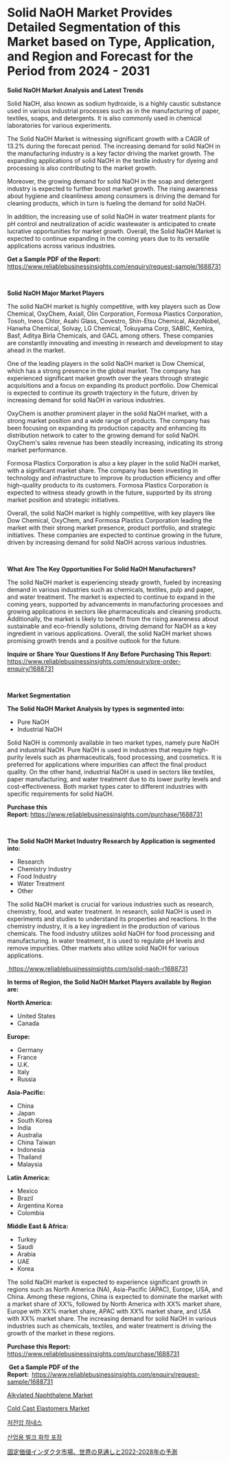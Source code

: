 <p><h1>Solid NaOH Market Provides Detailed Segmentation of this Market based on Type, Application, and Region and Forecast for the Period from 2024 - 2031</h1></p><p><strong>Solid NaOH Market Analysis and Latest Trends</strong></p>
<p><p>Solid NaOH, also known as sodium hydroxide, is a highly caustic substance used in various industrial processes such as in the manufacturing of paper, textiles, soaps, and detergents. It is also commonly used in chemical laboratories for various experiments.</p><p>The Solid NaOH Market is witnessing significant growth with a CAGR of 13.2% during the forecast period. The increasing demand for solid NaOH in the manufacturing industry is a key factor driving the market growth. The expanding applications of solid NaOH in the textile industry for dyeing and processing is also contributing to the market growth.</p><p>Moreover, the growing demand for solid NaOH in the soap and detergent industry is expected to further boost market growth. The rising awareness about hygiene and cleanliness among consumers is driving the demand for cleaning products, which in turn is fueling the demand for solid NaOH.</p><p>In addition, the increasing use of solid NaOH in water treatment plants for pH control and neutralization of acidic wastewater is anticipated to create lucrative opportunities for market growth. Overall, the Solid NaOH Market is expected to continue expanding in the coming years due to its versatile applications across various industries.</p></p>
<p><strong>Get a Sample PDF of the Report:&nbsp;</strong> <a href="https://www.reliablebusinessinsights.com/enquiry/request-sample/1688731">https://www.reliablebusinessinsights.com/enquiry/request-sample/1688731</a></p>
<p>&nbsp;</p>
<p><strong>Solid NaOH Major Market Players</strong></p>
<p><p>The solid NaOH market is highly competitive, with key players such as Dow Chemical, OxyChem, Axiall, Olin Corporation, Formosa Plastics Corporation, Tosoh, Ineos Chlor, Asahi Glass, Covestro, Shin-Etsu Chemical, AkzoNobel, Hanwha Chemical, Solvay, LG Chemical, Tokuyama Corp, SABIC, Kemira, Basf, Aditya Birla Chemicals, and GACL among others. These companies are constantly innovating and investing in research and development to stay ahead in the market.</p><p>One of the leading players in the solid NaOH market is Dow Chemical, which has a strong presence in the global market. The company has experienced significant market growth over the years through strategic acquisitions and a focus on expanding its product portfolio. Dow Chemical is expected to continue its growth trajectory in the future, driven by increasing demand for solid NaOH in various industries.</p><p>OxyChem is another prominent player in the solid NaOH market, with a strong market position and a wide range of products. The company has been focusing on expanding its production capacity and enhancing its distribution network to cater to the growing demand for solid NaOH. OxyChem's sales revenue has been steadily increasing, indicating its strong market performance.</p><p>Formosa Plastics Corporation is also a key player in the solid NaOH market, with a significant market share. The company has been investing in technology and infrastructure to improve its production efficiency and offer high-quality products to its customers. Formosa Plastics Corporation is expected to witness steady growth in the future, supported by its strong market position and strategic initiatives.</p><p>Overall, the solid NaOH market is highly competitive, with key players like Dow Chemical, OxyChem, and Formosa Plastics Corporation leading the market with their strong market presence, product portfolio, and strategic initiatives. These companies are expected to continue growing in the future, driven by increasing demand for solid NaOH across various industries.</p></p>
<p>&nbsp;</p>
<p><strong>What Are The Key Opportunities For Solid NaOH Manufacturers?</strong></p>
<p><p>The solid NaOH market is experiencing steady growth, fueled by increasing demand in various industries such as chemicals, textiles, pulp and paper, and water treatment. The market is expected to continue to expand in the coming years, supported by advancements in manufacturing processes and growing applications in sectors like pharmaceuticals and cleaning products. Additionally, the market is likely to benefit from the rising awareness about sustainable and eco-friendly solutions, driving demand for NaOH as a key ingredient in various applications. Overall, the solid NaOH market shows promising growth trends and a positive outlook for the future.</p></p>
<p><strong>Inquire or Share Your Questions If Any Before Purchasing This Report:</strong> <a href="https://www.reliablebusinessinsights.com/enquiry/pre-order-enquiry/1688731">https://www.reliablebusinessinsights.com/enquiry/pre-order-enquiry/1688731</a></p>
<p>&nbsp;</p>
<p><strong>Market Segmentation</strong></p>
<p><strong>The Solid NaOH Market Analysis by types is segmented into:</strong></p>
<p><ul><li>Pure NaOH</li><li>Industrial NaOH</li></ul></p>
<p><p>Solid NaOH is commonly available in two market types, namely pure NaOH and industrial NaOH. Pure NaOH is used in industries that require high-purity levels such as pharmaceuticals, food processing, and cosmetics. It is preferred for applications where impurities can affect the final product quality. On the other hand, industrial NaOH is used in sectors like textiles, paper manufacturing, and water treatment due to its lower purity levels and cost-effectiveness. Both market types cater to different industries with specific requirements for solid NaOH.</p></p>
<p><strong>Purchase this Report:&nbsp;</strong><a href="https://www.reliablebusinessinsights.com/purchase/1688731">https://www.reliablebusinessinsights.com/purchase/1688731</a></p>
<p>&nbsp;</p>
<p><strong>The Solid NaOH Market Industry Research by Application is segmented into:</strong></p>
<p><ul><li>Research</li><li>Chemistry Industry</li><li>Food Industry</li><li>Water Treatment</li><li>Other</li></ul></p>
<p><p>The solid NaOH market is crucial for various industries such as research, chemistry, food, and water treatment. In research, solid NaOH is used in experiments and studies to understand its properties and reactions. In the chemistry industry, it is a key ingredient in the production of various chemicals. The food industry utilizes solid NaOH for food processing and manufacturing. In water treatment, it is used to regulate pH levels and remove impurities. Other markets also utilize solid NaOH for various applications.</p></p>
<p><a href="https://www.reliablebusinessinsights.com/solid-naoh-r1688731">&nbsp;https://www.reliablebusinessinsights.com/solid-naoh-r1688731</a></p>
<p><strong>In terms of Region, the Solid NaOH Market Players available by Region are:</strong></p>
<p>
    <p> <strong> North America: </strong>
        <ul>
            <li>United States</li>
            <li>Canada</li>
        </ul>
        </p> 
    <p> <strong> Europe: </strong>
        <ul>
            <li>Germany</li>
            <li>France</li>
            <li>U.K.</li>
            <li>Italy</li>
            <li>Russia</li>
        </ul>
        </p> 
    <p> <strong> Asia-Pacific: </strong>
        <ul>
            <li>China</li>
            <li>Japan</li>
            <li>South Korea</li>
            <li>India</li>
            <li>Australia</li>
            <li>China Taiwan</li>
            <li>Indonesia</li>
            <li>Thailand</li>
            <li>Malaysia</li>
        </ul>
        </p> 
    <p> <strong> Latin America: </strong>
        <ul>
            <li>Mexico</li>
            <li>Brazil</li>
            <li>Argentina Korea</li>
            <li>Colombia</li>
        </ul>
        </p> 
    <p> <strong> Middle East & Africa: </strong>
        <ul>
            <li>Turkey</li>
            <li>Saudi</li>
            <li>Arabia</li>
            <li>UAE</li>
            <li>Korea</li>
        </ul>
    </p>
    </p>
<p><p>The solid NaOH market is expected to experience significant growth in regions such as North America (NA), Asia-Pacific (APAC), Europe, USA, and China. Among these regions, China is expected to dominate the market with a market share of XX%, followed by North America with XX% market share, Europe with XX% market share, APAC with XX% market share, and USA with XX% market share. The increasing demand for solid NaOH in various industries such as chemicals, textiles, and water treatment is driving the growth of the market in these regions.</p></p>
<p><strong>Purchase this Report: </strong><a href="https://www.reliablebusinessinsights.com/purchase/1688731">https://www.reliablebusinessinsights.com/purchase/1688731</a></p>
<p>&nbsp;<strong>Get a Sample PDF of the Report:&nbsp;&nbsp;</strong><a href="https://www.reliablebusinessinsights.com/enquiry/request-sample/1688731">https://www.reliablebusinessinsights.com/enquiry/request-sample/1688731</a></p>
<p><strong></strong></p>
<p><p><a href="https://github.com/nafisalvee228/Market-Research-Report-List-1/blob/main/alkylated-naphthalene-market.md">Alkylated Naphthalene Market</a></p><p><a href="https://github.com/zolotuy145/Market-Research-Report-List-1/blob/main/cold-cast-elastomers-market.md">Cold Cast Elastomers Market</a></p><p><a href="https://github.com/sougarounis/Market-Research-Report-List-4/blob/main/7751009119843.md">저전압 하네스</a></p><p><a href="https://medium.com/@simeonbode1/%EC%82%B0%EC%97%85%EC%9A%A9-%EB%8C%80%EB%9F%89-%ED%99%94%ED%95%99%EC%A0%9C%ED%92%88-%ED%8F%AC%EC%9E%A5-%EC%8B%9C%EC%9E%A5-%EC%A0%90%EC%9C%A0%EC%9C%A8-%EB%B0%8F-%EC%8B%9C%EC%9E%A5-%EB%B6%84%EC%84%9D-%EC%84%B1%EC%9E%A5%EC%B6%94%EC%9D%B4-%EB%B0%8F-2024-2031-%EA%B8%B0%EA%B0%84%EC%9D%98-%EC%98%88%EC%B8%A1-1531f21f33fb">산업용 벌크 화학 포장</a></p><p><a href="https://github.com/MacyOrn/Market-Research-Report-List-1/blob/main/9746356131256.md">固定価値インダクタ市場、世界の見通しと2022-2028年の予測</a></p></p>